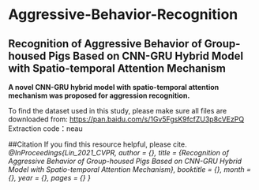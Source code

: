 # Aggressive-Behavior-Recognition
## Recognition of Aggressive Behavior of Group-housed Pigs Based on CNN-GRU Hybrid Model with Spatio-temporal Attention Mechanism
__A novel CNN-GRU hybrid model with spatio-temporal attention mechanism was proposed for aggression recognition.__

To find the dataset used in this study, please make sure all files are downloaded from: https://pan.baidu.com/s/1Gv5FgsK9fcfZU3p8cVEzPQ  Extraction code：neau


##Citation
If you find this resource helpful, please cite.
*@InProceedings{Lin_2021_CVPR,
    author    = {},
    title     = {Recognition of Aggressive Behavior of Group-housed Pigs Based on CNN-GRU Hybrid Model with Spatio-temporal Attention Mechanism},
    booktitle = {},
    month     = {},
    year      = {},
    pages     = {}
}*
